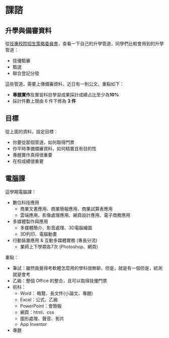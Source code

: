 # 課諮

## 升學與備審資料

從[技專校院招生策略委員會](https://www.techadmi.edu.tw/)，查看一下自己的升學管道，同學們比較會用到的升學管道：

- 技優甄審
- 甄選
- 聯合登記分發

這些管道，需要上傳備審資料，近日有一則公文，重點如下：

- **專題實作**及實習科目學習成果採計成績占比至少為**10%**
- 採計件數上限由 6 件下修為 **3 件**

## 目標

從上面的資料，設定目標：

- 你要從那個管道，如何取得門票
- 你平時準備備審資料，如何精實且有目的性
- 專題實作真得很重要
- 在校成績很重要


## 電腦課

這學期電腦課：

- 數位科技應用
    - 商業文書應用、商業簡報應用、商業試算表應用
    - 雲端應用、影像處理應用、網頁設計應用、電子商務應用
- 多媒體製作與應用
    - 多媒體簡介、影音處理、3D電腦繪圖
    - 3D列印、電腦動畫
- 行動裝置應用 & 互動多媒體實務 (專長分流)
    - 業師上下學期各7次 (Photoshop、網頁)

重點：

- 筆試：雖然我覺得考軟體怎麼用的學科很無聊，但是，就是有一個但是，統測就是會考
- 乙級：整個 Office 的整合，且可以取得技優門票
- 術科：
    - Word： 略覽、長文件(小論文、專題)
    - Excel：公式、乙級
    - PowerPoint：會簡報
    - 網頁：html、css
    - 圖形處理、聲音、影片
    - App Inventor
- 專題

